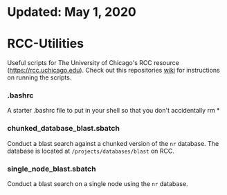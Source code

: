 # Updated: May 1, 2020

# RCC-Utilities
Useful scripts for The University of Chicago's RCC resource (https://rcc.uchicago.edu).  Check out this repositories [wiki](https://github.com/uchicago-bio/RCC-Utilities/wiki) for instructions on running the scripts.


### .bashrc
A starter .bashrc file to put in your shell so that you don't accidentally rm *

### chunked_database_blast.sbatch
Conduct a blast search against a chunked version of the `nr` database.  The database is located at `/projects/databases/blast` on RCC.

### single_node_blast.sbatch
Conduct a blast search on a single node using the `nr` database.






